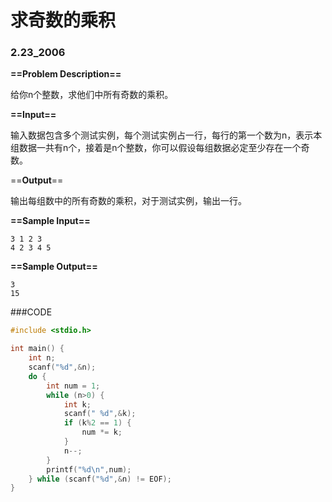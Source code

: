 # 求奇数的乘积

### 2.23_2006

**==Problem Description==**

给你n个整数，求他们中所有奇数的乘积。

 **==Input==**

输入数据包含多个测试实例，每个测试实例占一行，每行的第一个数为n，表示本组数据一共有n个，接着是n个整数，你可以假设每组数据必定至少存在一个奇数。

 ==**Output**==

输出每组数中的所有奇数的乘积，对于测试实例，输出一行。

 **==Sample Input==**

```
3 1 2 3
4 2 3 4 5
```

 **==Sample Output==**

```
3
15
```

###CODE

```C
#include <stdio.h>

int main() {
    int n;
    scanf("%d",&n);
    do {
        int num = 1;
        while (n>0) {
            int k;
            scanf(" %d",&k);
            if (k%2 == 1) {
                num *= k;
            }
            n--;
        }
        printf("%d\n",num);
    } while (scanf("%d",&n) != EOF);
}
```

